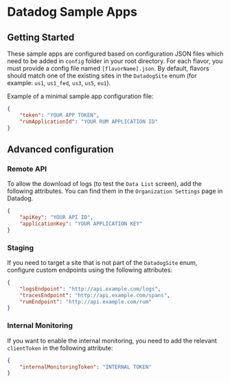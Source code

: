 # Datadog Sample Apps

## Getting Started

These sample apps are configured based on configuration JSON files which need to be added in `config` folder in your root directory.
For each flavor, you must provide a config file named `[flavorName].json`. By default, flavors should match one of the existing sites in the `DatadogSite` enum (for example: `us1`, `us1_fed`, `us3`, `us5`, `eu1`).

Example of a minimal sample app configuration file:

```json
{
    "token": "YOUR APP TOKEN",
    "rumApplicationId": "YOUR RUM APPLICATION ID"
}
```

## Advanced configuration

### Remote API

To allow the download of logs (to test the `Data List` screen), add the following attributes. You can find them in the `Organization Settings` page in Datadog.

```json
{
    "apiKey": "YOUR API ID",
    "applicationKey": "YOUR APPLICATION KEY"
}
```

### Staging

If you need to target a site that is not part of the `DatadogSite` enum, configure custom endpoints using the following attributes:

```json
{
    "logsEndpoint": "http://api.example.com/logs",
    "tracesEndpoint": "http://api.example.com/spans",
    "rumEndpoint": "http://api.example.com/rum"
}
```

### Internal Monitoring

If you want to enable the internal monitoring, you need to add the relevant `clientToken` in the following attribute: 

```json
{
    "internalMonitoringToken": "INTERNAL TOKEN"
}
```
